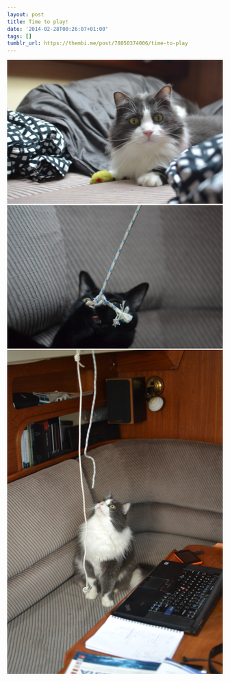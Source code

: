 ```yaml
---
layout: post
title: Time to play!
date: '2014-02-28T00:26:07+01:00'
tags: []
tumblr_url: https://thembi.me/post/78050374006/time-to-play
---
```

 ![](/files/tumblr_n1oh3jSZzX1tq106bo1_1280.jpg)  
 ![](/files/tumblr_n1oh3jSZzX1tq106bo2_1280.jpg)  
 ![](/files/tumblr_n1oh3jSZzX1tq106bo3_1280.jpg)  
